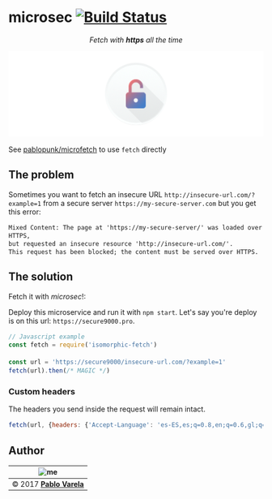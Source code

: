 # microsec [![Build Status](https://travis-ci.org/pablopunk/microsec.svg?branch=master)](https://travis-ci.org/pablopunk/microsec)

<p align="center">
  <i>Fetch with <b>https</b> all the time</i>
</p>
<p align="center">
  <img src="https://github.com/pablopunk/art/raw/master/microsec/header.png"/>
</p>

See [pablopunk/microfetch](https://github.com/pablopunk/microfetch) to use `fetch` directly

## The problem

Sometimes you want to fetch an insecure URL `http://insecure-url.com/?example=1` from a secure server `https://my-secure-server.com` but you get this error:

```
Mixed Content: The page at 'https://my-secure-server/' was loaded over HTTPS,
but requested an insecure resource 'http://insecure-url.com/'.
This request has been blocked; the content must be served over HTTPS.
```

## The solution

Fetch it with _microsec_!:

Deploy this microservice and run it with `npm start`. Let's say you're deploy is on this url: `https://secure9000.pro`.

```js
// Javascript example
const fetch = require('isomorphic-fetch')

const url = 'https://secure9000/insecure-url.com/?example=1'
fetch(url).then(/* MAGIC */)
```

### Custom headers

The headers you send inside the request will remain intact.

```js
fetch(url, {headers: {'Accept-Language': 'es-ES,es;q=0.8,en;q=0.6,gl;q=0.4'}})
```

## Author

| ![me](https://www.gravatar.com/avatar/fa50aeff0ddd6e63273a068b04353d9d?s=100)|
| -----------------------------------------------------------------------------|
| © 2017 [__Pablo Varela__](http://pablo.life)                                 |
